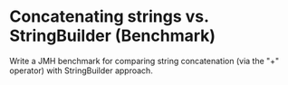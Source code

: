 # Concatenating strings vs. StringBuilder (Benchmark)
Write a JMH benchmark for comparing string concatenation (via the "+" operator) with StringBuilder approach.